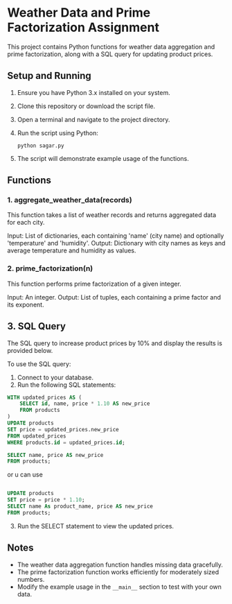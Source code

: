 # Weather Data and Prime Factorization Assignment

This project contains Python functions for weather data aggregation and prime factorization, along with a SQL query for updating product prices.

## Setup and Running

1. Ensure you have Python 3.x installed on your system.

2. Clone this repository or download the script file.

3. Open a terminal and navigate to the project directory.

4. Run the script using Python:
   ```
   python sagar.py
   ```

5. The script will demonstrate example usage of the functions.

## Functions

### 1. aggregate_weather_data(records)

This function takes a list of weather records and returns aggregated data for each city.

Input: List of dictionaries, each containing 'name' (city name) and optionally 'temperature' and 'humidity'.
Output: Dictionary with city names as keys and average temperature and humidity as values.

### 2. prime_factorization(n)

This function performs prime factorization of a given integer.

Input: An integer.
Output: List of tuples, each containing a prime factor and its exponent.






## 3. SQL Query

The SQL query to increase product prices by 10% and display the results is provided below.

To use the SQL query:
1. Connect to your database.
2. Run the following SQL statements:

```sql
WITH updated_prices AS (
    SELECT id, name, price * 1.10 AS new_price
    FROM products
)
UPDATE products
SET price = updated_prices.new_price
FROM updated_prices
WHERE products.id = updated_prices.id;

SELECT name, price AS new_price
FROM products;
```

or u can use 


```sql

UPDATE products
SET price = price * 1.10;
SELECT name As product_name, price AS new_price
FROM products;
```


3. Run the SELECT statement to view the updated prices.





## Notes

- The weather data aggregation function handles missing data gracefully.
- The prime factorization function works efficiently for moderately sized numbers.
- Modify the example usage in the `__main__` section to test with your own data.



